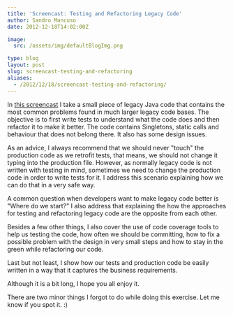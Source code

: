 ```yaml
---
title: 'Screencast: Testing and Refactoring Legacy Code'
author: Sandro Mancuso
date: 2012-12-18T14:02:00Z

image:
  src: /assets/img/defaultBlogImg.png

type: blog
layout: post
slug: screencast-testing-and-refactoring
aliases: 
  - /2012/12/18/screencast-testing-and-refactoring/
---
```


In [this screencast](https://www.youtube.com/watch?v=_NnElPO5BU0) I take a small piece of legacy Java code that
contains the most common problems found in much larger legacy code
bases. The objective is to first write tests to understand what the code
does and then refactor it to make it better. The code contains
Singletons, static calls and behaviour that does not belong there. It
also has some design issues.

As an advice, I always recommend that we should never "touch" the
production code as we retrofit tests, that means, we should not change
it typing into the production file. However, as normally legacy code is
not written with testing in mind, sometimes we need to change the
production code in order to write tests for it. I address this scenario
explaining how we can do that in a very safe way.

A common question when developers want to make legacy code better is
"Where do we start?" I also address that explaining the how the
approaches for testing and refactoring legacy code are the opposite from
each other.

Besides a few other things, I also cover the use of code coverage tools
to help us testing the code, how often we should be committing, how to
fix a possible problem with the design in very small steps and how to
stay in the green while refactoring our code.

Last but not least, I show how our tests and production code be easily
written in a way that it captures the business requirements.

Although it is a bit long, I hope you all enjoy it.

There are two minor things I forgot to do while doing this exercise. Let
me know if you spot it. :)
